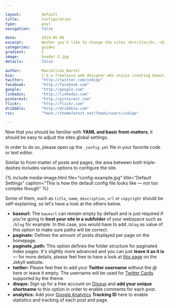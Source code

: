 ```yaml
---

layout:			default
title:  		Configuration
type:			post
navigation: 	false

date:   		2014-05-06
excerpt: 		Wether you'd like to change the sites <b>title</b>, <b>description</b> and <b>contact email address</b> or just like to enable the <b>comment system</b> or <b>Google Analytics</b> — <i>all of it can be done in one single place</i>.
categories:		guides
gradient: 		1
image: 			header-1.jpg
details:		false

author: 		Maximilian Bartel
bio: 			I'm a freelance web designer who enjoys creating beautiful and standard compliant solutions for my clients from all around the world.
twitter: 		"http://twitter.com/indiqo"
facebook: 		"http://facebook.com"
google: 		"http://google.com"
linkedin: 		"http://linkedin.com"
pinterest: 		"http://pinterest.com"
flickr: 		"http://flickr.com"
dribbble: 		"http://dribbble.com"
rss: 			"feed://themeforest.net/feeds/users/indiqo"

---
```


Now that you should be familiar with **YAML and basic front-matters**, it should be easy to adjust the sites global settings.

In order to do so, please open up the `_config.yml` file in your favorite code or text editor.

Similar to front-matter of posts and pages, the area between both triple-dashes includes various options to configure the site.

{% include media-image.html file="config-example.jpg" title="Default Settings" caption="This is how the default config file looks like — not too complex though" %}

Some of them, such as `title`, `name`, `description`, `url` or `copyright` should be self-explaining, so let's have a look at the others below.

- **baseurl:** The `baseurl` can remain empty by default and is just required if you're going to **host your site in a subfolder** of your webspace such as `/blog` for example. In this case, you would have to add `/blog` as value of this option to make sure paths will be correct.
- **paginate:** Defines the amount of posts displayed per page on the homepage.
- **paginate_path:** This option defines the folder structure for paginated index pages. It's slightly more advanced and you can just **leave it as it is** — for more details, please feel free to have a look at [this page](http://jekyllrb.com/docs/pagination/) on the Jekyll website.
- **twitter:** Please feel free to add your **Twitter username** without the *@* here or leave it empty. The username will be used for [Twitter Cards](https://dev.twitter.com/cards) supported by the theme.
- **disqus:** Sign up for a free account on [Disqus](http://disqus.com) and **add your unique shortname** to this option in order to enable comments for each post.
- **analytics:** Add your [Google Analytics](https://www.google.de/analytics/) **Tracking ID** here to enable statistics and tracking of each post and page.
